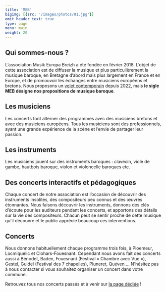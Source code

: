 ```yaml
---
title: 'MEB'
bigimg: [{src: '/images/photos/01.jpg'}]
omit_header_text: true
type: page
menu: main
weight: 20
---
```


## Qui sommes-nous ?

L’association Musik Europa Breizh a été fondée en février
2018. L’objet de cette association est de diffuser la musique et plus
particulièrement la musique baroque, en Bretagne d’abord mais plus
largement en France et en Europe, et de promouvoir les échanges entre
musiciens européens et bretons. Nous proposons un [volet
contemporain](/oumebpo) depuis 2022, mais **le sigle MEB désigne nos
propositions de musique baroque**.

## Les musiciens

Les concerts font alterner des programmes avec des musiciens bretons
et avec des musiciens européens. Tous les musiciens sont des
professionnels, ayant une grande expérience de la scène et l’envie de
partager leur passion.

## Les instruments

Les musiciens jouent sur des instruments baroques : clavecin, viole de
gambe, hautbois baroque, violon et violoncelle baroques etc.

## Des concerts interactifs et pédagogiques

Chaque concert de notre association est l’occasion de découvrir des
instruments insolites, des compositeurs peu connus et des œuvres
étonnantes. Nous faisons découvrir les instruments, donnons des clés
d’écoute pour les auditeurs pendant les concerts, et apportons des
détails sur la vie des compositeurs. Chacun peut se sentir proche de
cette musique qu’il découvre et le public apprécie beaucoup ces
interventions.

## Concerts

Nous donnons habituellement chaque programme trois fois, à Ploemeur,
Locmiquelic et Clohars-Fouesnant. Cependant nous avons fait des
concerts aussi à Bénodet, Baden, Fouesnant (Festival « Chambre avec
Vue »), Gestel, Guidel (Festival des 7 chapelles), Pluneret,
Quéven.... N'hésitez pas à nous contacter si vous souhaitez organiser
un concert dans votre commune.

Retrouvez tous nos concerts passés et à venir sur [la page
dédiée](/reservations) !
